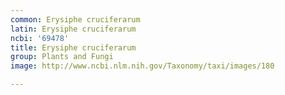 ```yaml
---
common: Erysiphe cruciferarum
latin: Erysiphe cruciferarum
ncbi: '69478'
title: Erysiphe cruciferarum
group: Plants and Fungi
image: http://www.ncbi.nlm.nih.gov/Taxonomy/taxi/images/180

---
```

